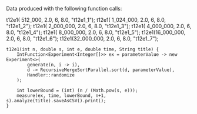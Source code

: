 Data produced with the following function calls:

t12e1(   512_000, 2.0, 6, 8.0, "t12e1_1");
t12e1( 1_024_000, 2.0, 6, 8.0, "t12e1_2");
t12e1( 2_000_000, 2.0, 6, 8.0, "t12e1_3");
t12e1( 4_000_000, 2.0, 6, 8.0, "t12e1_4");
t12e1( 8_000_000, 2.0, 6, 8.0, "t12e1_5");
t12e1(16_000_000, 2.0, 6, 8.0, "t12e1_6");
t12e1(32_000_000, 2.0, 6, 8.0, "t12e1_7");

```
t12e1(int n, double s, int e, double time, String title) {
    IntFunction<Experiment<Integer[]>> ex = parameterValue -> new Experiment<>(
        generate(n, i -> i),
        d -> RecursiveMergeSortParallel.sort(d, parameterValue),
        Handler::randomize
    );

    int lowerBound = (int) (n / (Math.pow(s, e)));
    measure(ex, time, lowerBound, n+1, s).analyze(title).saveAsCSV().print();
}
```
